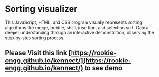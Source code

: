 # Sorting visualizer
This JavaScript, HTML, and CSS program visually represents sorting algorithms like merge, bubble, shell, insertion, and selection sort. Gain a deeper understanding through an interactive demonstration, observing the step-by-step sorting process. 

## Please Visit this link [https://rookie-engg.github.io/kennect/](https://rookie-engg.github.io/kennect/) to see demo
